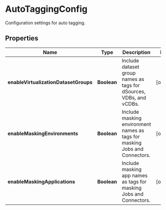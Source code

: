 

# AutoTaggingConfig

Configuration settings for auto tagging.

## Properties

| Name | Type | Description | Notes |
|------------ | ------------- | ------------- | -------------|
|**enableVirtualizationDatasetGroups** | **Boolean** | Include dataset group names as tags for dSources, VDBs, and vCDBs. |  [optional] |
|**enableMaskingEnvironments** | **Boolean** | Include masking environment names as tags for masking Jobs and Connectors. |  [optional] |
|**enableMaskingApplications** | **Boolean** | Include masking app names as tags for masking Jobs and Connectors. |  [optional] |



